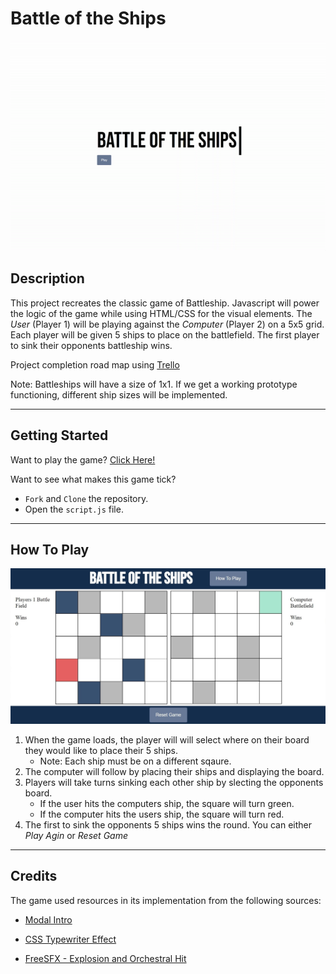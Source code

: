 # Battle of the Ships

![Battle of the ships title Screen](Media/Title_Screen.gif)

## Description  
  
This project recreates the classic game of Battleship. Javascript will power the logic of the game while using HTML/CSS for the visual elements. The *User* (Player 1) will be playing against the *Computer* (Player 2) on a 5x5 grid. Each player will be given 5 ships to place on the battlefield. The first player to sink their opponents battleship wins.

Project completion road map using [Trello](https://trello.com/b/z8ZkVMXn/unit-1-project)

Note: Battleships will have a size of 1x1. If we get a working prototype functioning, different ship sizes will be implemented.  

---

## Getting Started

Want to play the game? [Click Here!](battle-of-the-ships-play.surge.sh)

Want to see what makes this game tick? 

- `Fork` and `Clone` the repository.
- Open the `script.js` file.

---

## How To Play

![Battle of the ships screenshot](Media/Gameplay_Screenshot.jpg)

1. When the game loads, the player will will select where on their board they would like to place their 5 ships.
    - Note: Each ship must be on a different sqaure.
2. The computer will follow by placing their ships and displaying the board. 
3. Players will take turns sinking each other ship by slecting the opponents board.
    - If the user hits the computers ship, the square will turn green.
    - If the computer hits the users ship, the square will turn red.
4. The first to sink the opponents 5 ships wins the round. You can either *Play Agin* or *Reset Game*

---
## Credits

The game used resources in its implementation from the following sources:

- [Modal Intro](https://github.com/taubman33/modal_intro)

- [CSS Typewriter Effect](https://www.sitepoint.com/css-typewriter-effect/)

- [FreeSFX - Explosion and Orchestral Hit](https://www.freesfx.co.uk/sfx/explosion)